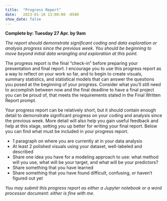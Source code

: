 ```yaml
---
title:  "Progress Report"
date:   2023-01-18 13:00:00 -0500
show_date: false
---
```

**Complete by: Tuesday 27 Apr. by 9am**

*The report should demonstrate significant coding and data exploration or analysis progress since the previous week. You should be beginning to move beyond initial data wrangling and exploration at this point.*

The progress report is the final “check-in” before preparing your presentation and final report. I encourage you to use this progress report as a way to reflect on your work so far, and to begin to create visuals, summary statistics, and statistical models that can answer the questions you posed at the beginning of your progress. Consider what you’ll still need to accomplish between now and the final deadline to have a final project you can be proud of, that meets the requirements stated in the Final Written Report prompt.

Your progress report can be relatively short, but it should contain enough detail to demonstrate significant progress on your coding and analysis since the previous week. More detail will also help you gain useful feedback and help at this stage, setting you up better for writing your final report. Below you can find what must be included in your progress report.

- 1 paragraph on where you are currently at in your data analysis
- At least 2 polished visuals using your dataset, well-labeled and described
- Share one idea you have for a modeling approach to use: what method will you use, what will be your target, and what will be your predictors?
- Share something that you have learned
- Share something that you have found difficult, confusing, or haven’t figured out yet

*You may submit this progress report as either a Jupyter notebook or a word processor document: either is fine with me.*
